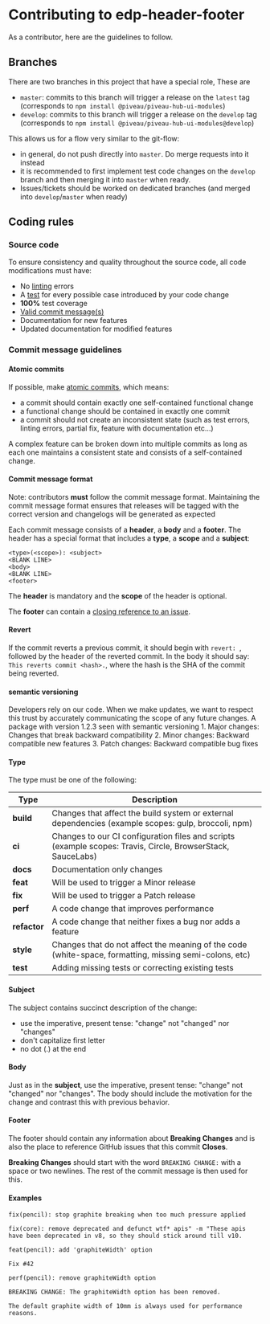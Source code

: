 # Contributing to edp-header-footer

As a contributor, here are the guidelines to follow.

## Branches

There are two branches in this project that have a special role, These are
* `master`: commits to this branch will trigger a release on the `latest` tag (corresponds to `npm install @piveau/piveau-hub-ui-modules`)
* `develop`: commits to this branch will trigger a release on the `develop` tag (corresponds to `npm install @piveau/piveau-hub-ui-modules@develop`)

This allows us for a flow very similar to the git-flow:
* in general, do not push directly into `master`. Do merge requests into it instead
* it is recommended to first implement  test code changes on the `develop` branch and then merging it into `master` when ready.
* Issues/tickets should be worked on dedicated branches (and merged into `develop`/`master` when ready)

## Coding rules

### Source code

To ensure consistency and quality throughout the source code, all code modifications must have:
- No [linting](#lint) errors
- A [test](#tests) for every possible case introduced by your code change
- **100%** test coverage
- [Valid commit message(s)](#commit-message-guidelines)
- Documentation for new features
- Updated documentation for modified features

### Commit message guidelines

#### Atomic commits

If possible, make [atomic commits](https://en.wikipedia.org/wiki/Atomic_commit), which means:
- a commit should contain exactly one self-contained functional change
- a functional change should be contained in exactly one commit
- a commit should not create an inconsistent state (such as test errors, linting errors, partial fix, feature with documentation etc...)

A complex feature can be broken down into multiple commits as long as each one maintains a consistent state and consists of a self-contained change.

#### Commit message format

Note: contributors **must** follow the commit message format. Maintaining the commit message format ensures that releases will be tagged with the correct version and changelogs will be generated as expected

Each commit message consists of a **header**, a **body** and a **footer**. The header has a special format that includes a **type**, a **scope** and a **subject**:

```commit
<type>(<scope>): <subject>
<BLANK LINE>
<body>
<BLANK LINE>
<footer>
```

The **header** is mandatory and the **scope** of the header is optional.

The **footer** can contain a [closing reference to an issue](https://help.github.com/articles/closing-issues-via-commit-messages).

#### Revert

If the commit reverts a previous commit, it should begin with `revert: `, followed by the header of the reverted commit. In the body it should say: `This reverts commit <hash>.`, where the hash is the SHA of the commit being reverted.

#### semantic versioning
Developers rely on our code. When we make updates, we want to respect this trust by accurately communicating the scope of any future changes.
A package with version 1.2.3 seen with semantic versioning
    1. Major changes: Changes that break backward compatibility
    2. Minor changes: Backward compatible new features
    3. Patch changes: Backward compatible bug fixes

#### Type

The type must be one of the following:

| Type         | Description                                                                                                 |
|--------------|-------------------------------------------------------------------------------------------------------------|
| **build**    | Changes that affect the build system or external dependencies (example scopes: gulp, broccoli, npm)         |
| **ci**       | Changes to our CI configuration files and scripts (example scopes: Travis, Circle, BrowserStack, SauceLabs) |
| **docs**     | Documentation only changes                                                                                  |
| **feat**     | Will be used to trigger a Minor release                                                                     |
| **fix**      | Will be used to trigger a Patch release                                                                     |
| **perf**     | A code change that improves performance                                                                     |
| **refactor** | A code change that neither fixes a bug nor adds a feature                                                   |
| **style**    | Changes that do not affect the meaning of the code (white-space, formatting, missing semi-colons, etc)      |
| **test**     | Adding missing tests or correcting existing tests                                                           |

#### Subject

The subject contains succinct description of the change:

- use the imperative, present tense: "change" not "changed" nor "changes"
- don't capitalize first letter
- no dot (.) at the end

#### Body
Just as in the **subject**, use the imperative, present tense: "change" not "changed" nor "changes".
The body should include the motivation for the change and contrast this with previous behavior.

#### Footer
The footer should contain any information about **Breaking Changes** and is also the place to reference GitHub issues that this commit **Closes**.

**Breaking Changes** should start with the word `BREAKING CHANGE:` with a space or two newlines. The rest of the commit message is then used for this.

#### Examples

```git commit -m
fix(pencil): stop graphite breaking when too much pressure applied
```

```git commit -m
fix(core): remove deprecated and defunct wtf* apis" -m "These apis have been deprecated in v8, so they should stick around till v10.
``` 

```git commit -m
feat(pencil): add 'graphiteWidth' option

Fix #42
```

```git commit -m
perf(pencil): remove graphiteWidth option

BREAKING CHANGE: The graphiteWidth option has been removed.

The default graphite width of 10mm is always used for performance reasons.
```

